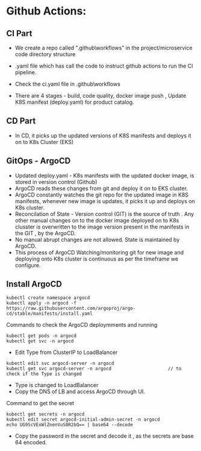 # Github Actions:

## CI Part

- We create a repo called ".github\workflows" in the project/microservice code directory structure 
- <filename>.yaml file which has call the code to instruct github actions to run the CI pipeline.


- Check the ci.yaml file in .github\workflows 
- There are 4 stages - build, code quality, docker image push , Update K8S manifest (deploy.yaml) for product catalog.


## CD Part

- In CD, it picks up the updated versions of K8S manifests and deploys it on to K8s Cluster (EKS) 

## GitOps - ArgoCD 

- Updated deploy.yaml - K8s manifests with the updated docker image, is stored in version control (Github)
- ArgoCD reads these changes from git and deploy it on to EKS cluster. 
- ArgoCD constantly watches the git repo for the updated image in K8S manifests, whenever new image is updates, it picks it up and deploys on K8s cluster.
- Reconcilation of State - Version control (GIT) is the source of truth . Any other manual changes on to the docker image deployed on to K8s clusster is overwritten to the image version present in the manifests in the GIT , by the ArgoCD.
- No manual abrupt changes are not allowed. State is maintained by ArgoCD. 
- This process of ArgoCD Watching/monitoring git for new image and deploying onto K8s cluster is continuous as per the timeframe we configure. 


## Install ArgoCD 

```
kubectl create namespace argocd
kubectl apply -n argocd -f https://raw.githubusercontent.com/argoproj/argo-cd/stable/manifests/install.yaml
```

Commands to check the ArgoCD deploymments and running

```
kubectl get pods -n argocd
kubectl get svc -n argocd
```

- Edit Type from ClusterIP to LoadBalancer

```
kubectl edit svc argocd-server -n argocd
kubectl get svc argocd-server -n argocd                     // to check if the Type is changed
```

- Type is changed to LoadBalancer 
- Copy the DNS of LB and access ArgoCD through UI. 


Command to get the secret

```
kubectl get secrets -n argocd
kubectl edit secret argocd-initial-admin-secret -n argocd
echo UG9ScVExWlZnenVuS0R2bQ== | base64 --decode
```

- Copy the password in the secret and decode it , as the secrets are base 64 encoded.
















